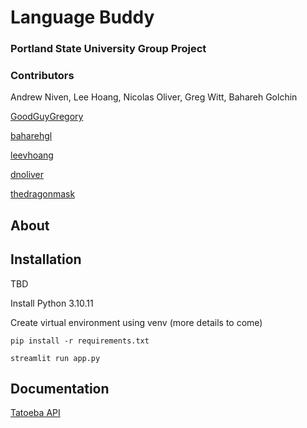 # Language Buddy
### Portland State University Group Project


### Contributors
Andrew Niven, Lee Hoang, Nicolas Oliver, Greg Witt, Bahareh Golchin

[GoodGuyGregory](https://github.com/GoodGuyGregory)

[baharehgl](https://github.com/baharehgl)

[leevhoang](https://github.com/leevhoang)

[dnoliver](https://github.com/dnoliver)

[thedragonmask](https://github.com/TheDragonMask)

## About 



## Installation 

TBD

Install Python 3.10.11

Create virtual environment using venv (more details to come)

`pip install -r requirements.txt`

`streamlit run app.py`

## Documentation 

[Tatoeba API](https://api.dev.tatoeba.org/unstable#?route=cmp--schemas-audio)

